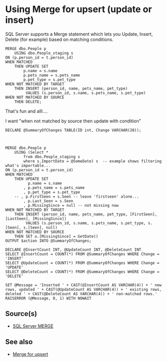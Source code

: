 ﻿# Using Merge for upsert (update or insert)

SQL Server supports a Merge statement which lets you Update, Insert, Delete (for example) based on matching conditions.

	MERGE dbo.People p
		USING dbo.People_staging s
	ON (p.person_id = t.person_id)
	WHEN MATCHED
		THEN UPDATE SET
			p.name = s.name
			p.pets_name = s.pets_name
			p.pet_type = s.pet_type
	WHEN NOT MATCHED BY TARGET
		THEN INSERT (person_id, name, pets_name, pet_type)
			 VALUES (s.person_id, s.name, s.pets_name, s.pet_type)
	WHEN NOT MATCHED BY SOURCE
		THEN DELETE;

That's fun and alll....

I want "when not matched by source then update with condition"

	DECLARE @SummaryOfChanges TABLE(ID int, Change VARCHAR(20));



	MERGE dbo.People p
		USING (Select *
			from dbo.People_staging s
			where s.ImportDate = @SomeDate) s  -- example shows filtering what's importable...
	ON (p.person_id = t.person_id)
	WHEN MATCHED
		THEN UPDATE SET
			  p.name = s.name
			, p.pets_name = s.pets_name
			, p.pet_type = s.pet_type
		-- , p.FirstSeen = s.Seen -- leave 'firstseen' alone...
			, p.Last_Seen = s.Seen
			, p.MissingSince = null -- not missing now
	WHEN NOT MATCHED BY TARGET
		THEN INSERT (person_id, name, pets_name, pet_type, [FirstSeen], [LastSeen], [MissingSince])
			 VALUES (s.person_id, s.name, s.pets_name, s.pet_type, s.[Seen], s.[Seen], null)
	WHEN NOT MATCHED BY SOURCE
		THEN SET o.[MissingSince] = GetDate()
	OUTPUT $action INTO @SummaryOfChanges;
		
	DECLARE @InsertCount INT, @UpdateCount INT, @DeleteCount INT
	SELECT @InsertCount = COUNT(*) FROM @SummaryOfChanges WHERE Change = 'INSERT'
	SELECT @UpdateCount = COUNT(*) FROM @SummaryOfChanges WHERE Change = 'UPDATE'
	SELECT @DeleteCount = COUNT(*) FROM @SummaryOfChanges WHERE Change = 'DELETE'

	SET @Message = 'Inserted ' + CAST(@InsertCount AS VARCHAR(4)) + ' new rows, updated ' + CAST(@UpdateCount AS VARCHAR(4)) + ' existing rows, deleted ' + CAST(@DeleteCount AS VARCHAR(4)) + ' non-matched rows.'
	RAISERROR (@Message, 0, 1) WITH NOWAIT





## Source(s)

- [SQL Server MERGE](https://www.sqlservertutorial.net/sql-server-basics/sql-server-merge/)

## See also

- [Merge for upsert](../sql_server/merge_for_upsert.md)
